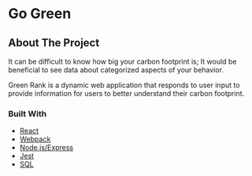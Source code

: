 # Go Green

## About The Project

It can be difficult to know how big your carbon footprint is; It would be beneficial to see data about categorized aspects of your behavior.

Green Rank is a dynamic web application that responds to user input to provide information for users to better understand their carbon footprint.

### Built With

- [React](https://reactjs.org/)
- [Webpack](https://webpack.js.org/)
- [Node.js/Express](https://nodejs.dev)
- [Jest](https://electronjs.org/)
- [SQL](https://www.postgresql.org/docs/9.3/sql.html)



